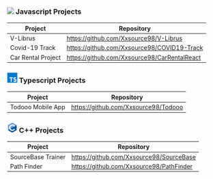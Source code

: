 ### <img src='https://raw.github.com/voodootikigod/logo.js/master/js.png' width='24'/> Javascript Projects
Project | Repository
------------ | -------------
V-Librus | https://github.com/Xxsource98/V-Librus
Covid-19 Track | https://github.com/Xxsource98/COVID19-Track
Car Rental Project | https://github.com/Xxsource98/CarRentalReact

### <img src="https://raw.githubusercontent.com/devicons/devicon/master/icons/typescript/typescript-original.svg" width="24"/> Typescript Projects
Project | Repository
------------ | -------------
Todooo Mobile App | https://github.com/Xxsource98/Todooo

### <img src="https://raw.githubusercontent.com/devicons/devicon/master/icons/c/c-original.svg" width="24"/> C++ Projects
Project | Repository
------------ | -------------
SourceBase Trainer | https://github.com/Xxsource98/SourceBase
Path Finder | https://github.com/Xxsource98/PathFinder
